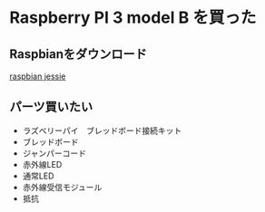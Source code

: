 # Raspberry PI 3 model B を買った

## Raspbianをダウンロード

[raspbian jessie](http://ftp.jaist.ac.jp/pub/raspberrypi/raspbian/images/raspbian-2017-01-10/)

## パーツ買いたい

* ラズベリーパイ　ブレッドボード接続キット
* ブレッドボード
* ジャンパーコード
* 赤外線LED
* 通常LED
* 赤外線受信モジュール
* 抵抗
